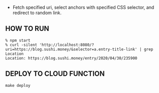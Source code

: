 - Fetch specified uri, select anchors with specified CSS selector, and redirect to random link.

## HOW TO RUN

```
% npm start
% curl -silent 'http://localhost:8080/?uri=https://blog.sushi.money/&selector=a.entry-title-link' | grep Location
Location: https://blog.sushi.money/entry/2020/04/30/235900
```

## DEPLOY TO CLOUD FUNCTION

```
make deploy
```
